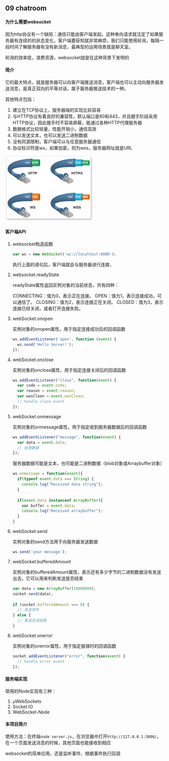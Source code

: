 ## 09 chatroom

#### 为什么需要websocket

因为http协议有一个缺陷：通信只能由客户端发起。这种单向请求就注定了如果服务器有连续的的状态变化，客户端要获知就非常麻烦，我们只能使用轮询，每隔一段时间了解服务器有没有新消息，最典型的运用场景就是聊天室。

轮询的效率低，浪费资源，websocket就是在这种背景下发明的

#### 简介

它的最大特点，就是服务器可以向客户端推送消息，客户端也可以主动向服务器发送消息，是真正双向的平等对话，属于服务器推送技术的一种。

其他特点包括：

1. 建立在TCP协议上，服务器端的实现比较容易
2. 与HTTP协议有着良好的兼容性，默认端口是80和443，并且握手阶段采用HTTP协议，因此握手时不容易屏蔽，能通过各种HTTP代理服务器
3. 数据格式比较轻量，性能开销小，通信高效
4. 可以发送文本，也可以发送二进制数据
5. 没有同源限制，客户端可以与任意服务器通信
6. 协议标识符是ws，如果加密，则为wss，服务器网址就是URL

<img src="../imgs/9_01.jpg" style="zoom: 67%;" />

#### 客户端API

1. websocket构造函数

   ```js
   var ws = new WebSocket('ws://localhost:8080');
   ```

   执行上面的语句后，客户端就会与服务器进行连接，

2. websocket.readyState

   readyState属性返回实例对象的当前状态，共有四种：

   CONNECTING：值为0，表示正在连接。
   OPEN：值为1，表示连接成功，可以通信了。
   CLOSING：值为2，表示连接正在关闭。
   CLOSED：值为3，表示连接已经关闭，或者打开连接失败。

3. webSocket.onopen

   实例对象的onopen属性，用于指定连接成功后的回调函数

   ```js
   ws.addEventListener('open', function (event) {
     ws.send('Hello Server!');
   });
   ```

4. webSocket.onclose

   实例对象的onclose属性，用于指定连接关闭后的回调函数

   ```js
   ws.addEventListener("close", function(event) {
     var code = event.code;
     var reason = event.reason;
     var wasClean = event.wasClean;
     // handle close event
   });
   ```

5. webSocket.onmessage

   实例对象的onmessage属性，用于指定收到服务器数据后的回调函数

   ```js
   ws.addEventListener("message", function(event) {
     var data = event.data;
     // 处理数据
   });
   ```

   服务器数据可能是文本，也可能是二进制数据（blob对象或Arraybuffer对象）

   ```js
   ws.onmessage = function(event){
     if(typeof event.data === String) {
       console.log("Received data string");
     }
   
     if(event.data instanceof ArrayBuffer){
       var buffer = event.data;
       console.log("Received arraybuffer");
     }
   }
   ```

6. webSocket.send

   实例对象的send方法用于向服务器发送数据

   ```js
   ws.send('your message');
   ```

7. webSocket.bufferedAmount

   实例对象的bufferedAmount属性，表示还有多少字节的二进制数据没有发送出去。它可以用来判断发送是否结束

   ```js
   var data = new ArrayBuffer(10000000);
   socket.send(data);
   
   if (socket.bufferedAmount === 0) {
     // 发送完毕
   } else {
     // 发送还没结束
   }
   ```

8. webSocket.onerror

   实例对象的onerror属性，用于指定报错时的回调函数

   ```js
   socket.addEventListener("error", function(event) {
     // handle error event
   });
   ```

#### 服务端实现

常用的Node实现有三种：

1. µWebSockets
2. Socket.IO
3. WebSocket-Node

#### 本项目简介

使用方法：在终端`node server.js`，在浏览器中打开`http://127.0.0.1:3000/`，在一个页面发送消息的时候，其他页面也能接收到相应

websocket的简单应用，还是监听事件、根据事件执行回调